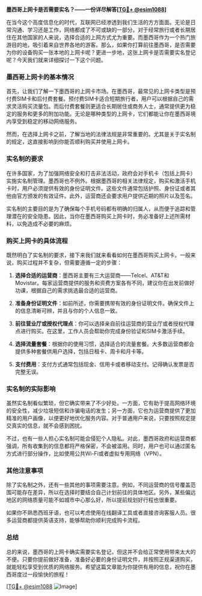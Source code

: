 **墨西哥上网卡是否需要实名？——一份详尽解答[[TG💪+ @esim1088](https://t.me/s/esim1088)]**

在当今这个高度信息化的时代，互联网已经渗透到我们生活的方方面面。无论是日常沟通、学习还是工作，网络都成了不可或缺的一部分。对于经常旅行或者长期居住在其他国家的人来说，选择合适的上网方式尤为重要。而墨西哥作为一个热门旅游目的地，吸引着来自世界各地的游客。那么，如果你打算前往墨西哥，是否需要为你的设备购买一张本地的上网卡呢？更进一步地，这张上网卡是否需要实名登记呢？今天我们就来详细探讨一下这个问题。

### 墨西哥上网卡的基本情况

首先，让我们了解一下墨西哥的上网卡市场。在墨西哥，最常见的上网卡类型是预付费SIM卡和后付费套餐。预付费SIM卡适合短期旅行者，用户可以根据自己的需求灵活购买流量包。而后付费套餐则更适合长期居住或商务人士，通常提供更为稳定的服务和更多的附加功能。无论是哪种类型的上网卡，它们都能让你在墨西哥境内享受到稳定的移动网络服务。

然而，在选择上网卡之前，了解当地的法律法规是非常重要的。尤其是关于实名制的规定，这直接影响到你能否顺利购买并使用上网卡。

### 实名制的要求

在许多国家，为了加强网络安全和打击非法活动，政府会对手机卡（包括上网卡）实施实名制管理。墨西哥也不例外。根据墨西哥的相关法律规定，购买和激活手机卡时，用户必须提供有效的身份证明文件。这些文件通常包括护照、身份证或者其他由官方颁发的有效证件。此外，运营商还会要求用户提供近期的照片以及签名。

实名制的主要目的是为了确保每个手机号码都有明确的归属人，从而便于追踪和管理潜在的安全隐患。因此，当你在墨西哥购买上网卡时，务必准备好上述所需材料，以免造成不必要的麻烦。

### 购买上网卡的具体流程

既然明白了实名制的要求，接下来我们就来看看如何在墨西哥购买上网卡。一般来说，购买过程并不复杂，但需要遵循一定的步骤：

1. **选择合适的运营商**：墨西哥主要有三大运营商——Telcel、AT&T和Movistar。每家运营商提供的服务和资费方案各有不同，建议你在出发前做好功课，根据自己的需求挑选最合适的运营商。

2. **准备身份证明文件**：如前所述，你需要携带有效的身份证明文件。确保文件上的信息清晰可辨，并且与你的个人信息一致。

3. **前往营业厅或授权代理点**：你可以选择亲自前往运营商的营业厅或者授权代理点进行购买。在这里，工作人员会帮助你完成身份验证和SIM卡激活手续。

4. **选择流量套餐**：根据你的使用习惯，选择适合的流量套餐。大多数运营商都会提供多种套餐供用户选择，包括日租卡、周卡和月卡等。

5. **支付费用**：支付方式通常包括现金、信用卡或者移动支付。记得确认发票是否完整无误。

### 实名制的实际影响

虽然实名制看似繁琐，但它确实带来了不少好处。一方面，它有助于提高网络环境的安全性，减少垃圾短信和诈骗电话的发生；另一方面，它也为运营商提供了更加精准的用户画像，以便更好地优化服务内容。对于普通用户来说，只要按照规定提交真实的信息，就不会感到困扰。

不过，也有一些人担心实名制可能会侵犯个人隐私。对此，墨西哥政府和运营商都强调，所有收集到的信息都将严格保密，不会被滥用。同时，用户也可以通过匿名方式进行部分操作，比如使用公共Wi-Fi或者虚拟专用网络（VPN）。

### 其他注意事项

除了实名制之外，还有一些其他的事项需要注意。例如，不同运营商的信号覆盖范围可能存在差异，所以在选择时要结合自己计划前往的具体地区。另外，某些偏远地区的网络质量可能不如城市中心那么好，所以提前规划好行程也很重要。

如果你不熟悉西班牙语，也可以考虑使用在线翻译工具或者直接咨询客服人员。很多运营商都提供英语支持，能够帮助你顺利完成购卡流程。

### 总结

总的来说，墨西哥的上网卡确实需要实名登记，但这并不会给正常使用带来太大的不便。只要你提前做好准备，准备好必要的身份证明文件，并按照正规渠道购买，就能轻松享受到优质的网络服务。希望这篇文章能为你提供有用的信息，祝你在墨西哥度过一段愉快的旅程！

[[TG💪+ @esim1088](https://t.me/s/esim1088) ![Image](https://i.postimg.cc/4NQfJmqS/Snipaste-2025-05-13-00-14-12.png)]